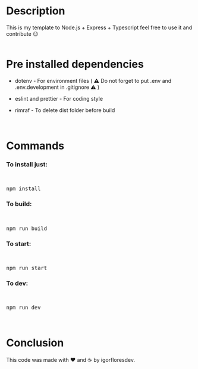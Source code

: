 # Description

This is my template to Node.js + Express + Typescript feel free to use it and contribute 😉
<br>
<br>
# Pre installed dependencies

* dotenv - For environment files ( ⚠️ Do not forget to put .env and .env.development in .gitignore ⚠️ )

* eslint and prettier - For coding style

* rimraf - To delete dist folder before build

<br>

# Commands

### To install just:
<br>
<pre>npm install</pre>

### To build:
<br>
<pre>npm run build</pre>

### To start:
<br>
<pre>npm run start</pre>

### To dev:
<br>
<pre>npm run dev</pre>

<br>

# Conclusion

This code was made with ❤️ and ☕ by igorfloresdev.

